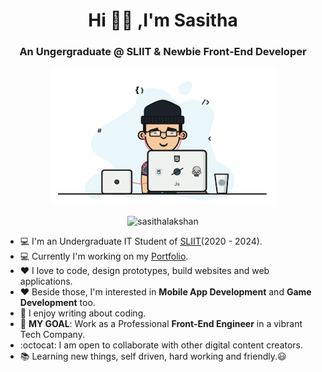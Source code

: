 <h1 align="center">Hi 🙋‍♂️ ,I'm Sasitha</h1>
<!--<h3 align="center">💻An Passionate Junior Trainee Software Developer based on Sri Lanka</h3>-->

<h3 align="center">An Ungergraduate @ SLIIT & Newbie Front-End Developer</h3>

<p align="center">
  <img width="360" height="220" src="https://github.com/SasithaLakshan/SasithaLakshan/blob/main/FE.gif">
</p>
<p align="center"> <img src="https://komarev.com/ghpvc/?username=sasithalakshan&label=Profile%20views&color=0e75b6&style=flat" alt="sasithalakshan" /> </p>

- :computer: I'm an Undergraduate IT Student of [SLIIT](https://www.sliit.lk)(2020 - 2024).
- :computer: Currently I'm working on my [Portfolio](https://SasithaLakshan.github.io).
- :heart: I love to code, design prototypes, build websites and web applications.
- :heart: Beside those, I'm interested in **Mobile App Development** and **Game Development** too.
- :pencil: I enjoy writing about coding.
- :electric_plug: **MY GOAL**: Work as a Professional **Front-End Engineer** in a vibrant Tech Company.
- :octocat: I am open to collaborate with other digital content creators.
- :books: Learning new things, self driven, hard working and friendly.:smiley:

